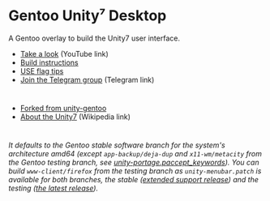 # Gentoo Unity⁷ Desktop

A Gentoo overlay to build the Unity7 user interface.

- [Take a look][yt] (YouTube link)
- [Build instructions][build]
- [USE flag tips][tips]
- [Join the Telegram group][tg] (Telegram link)

#

- [Forked from unity-gentoo][fork]
- [About the Unity7][wiki] (Wikipedia link)

#

###### It defaults to the Gentoo stable software branch for the system's architecture amd64 (except `app-backup/deja-dup` and `x11-wm/metacity` from the Gentoo testing branch, see [unity-portage.paccept_keywords][pak]). You can build `www-client/firefox` from the testing branch as `unity-menubar.patch` is available for both branches, the stable ([extended support release][fesr]) and the testing ([the latest release][ftlr]).

[//]: # (LINKS)
[build]: docs/build_instructions.md
[fesr]: profiles/ehooks/www-client/firefox-91/files
[ftlr]: profiles/ehooks/www-client/firefox/files
[fork]: https://github.com/shiznix/unity-gentoo
[pak]: profiles/unity-portage.paccept_keywords
[tg]: https://t.me/gentoo_unity7
[tips]: docs/use_flag_tips.md
[wiki]: https://en.wikipedia.org/wiki/Unity_(user_interface)
[yt]: https://youtu.be/MVXhgwiOZrc
